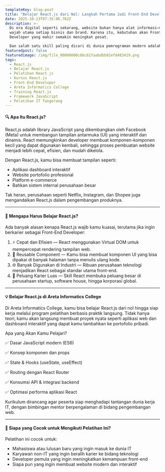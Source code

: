 ```yaml
---
templateKey: blog-post
title: "Belajar React.js dari Nol: Langkah Pertama Jadi Front-End Developer Andal"
date: 2025-10-23T07:35:06.762Z
description: >-
  Di era digital seperti sekarang, website bukan hanya alat informasi—melainkan
  wajah utama setiap bisnis dan brand. Karena itu, kebutuhan akan Front-End
  Developer yang mahir semakin meningkat pesat.

  Dan salah satu skill paling dicari di dunia pemrograman modern adalah React.js.
featuredpost: false
featuredimage: /img/file_00000000c0bc61faabdbb92efd483419.png
tags:
  - React.js
  - Belajar React.js
  - Pelatihan React.js
  - Kursus React.js
  - Front-End Developer
  - Areta Informatics College
  - Training React.js
  - Framework JavaScript
  - Pelatihan IT Tangerang
---
```

#### 🔍 Apa Itu React.js?

React.js adalah library JavaScript yang dikembangkan oleh Facebook (Meta) untuk membangun tampilan antarmuka (UI) yang interaktif dan dinamis.
React memungkinkan developer membuat komponen-komponen kecil yang dapat digunakan kembali, sehingga proses pembuatan website menjadi lebih cepat, efisien, dan mudah dikelola.

Dengan React.js, kamu bisa membuat tampilan seperti:

* Aplikasi dashboard interaktif
* Website portofolio profesional
* Platform e-commerce
* Bahkan sistem internal perusahaan besar

Tak heran, perusahaan seperti Netflix, Instagram, dan Shopee juga mengandalkan React.js dalam pengembangan produknya.

- - -

#### 🚀 Mengapa Harus Belajar React.js?

Ada banyak alasan kenapa React.js wajib kamu kuasai, terutama jika ingin berkarier sebagai Front-End Developer:

1. ⚡ Cepat dan Efisien — React menggunakan Virtual DOM untuk mempercepat rendering tampilan web.
2. 🔁 Reusable Component — Kamu bisa membuat komponen UI yang bisa dipakai di banyak halaman tanpa menulis ulang kode.
3. 🌐 Banyak Digunakan di Industri — Ribuan perusahaan teknologi menjadikan React sebagai standar utama front-end.
4. 💼 Peluang Karier Luas — Skill React membuka peluang besar di perusahaan startup, software house, hingga korporasi global.

- - -

#### 💡 Belajar React.js di Areta Informatics College

Di Areta Informatics College, kamu bisa belajar React.js dari nol hingga siap kerja melalui program pelatihan berbasis praktik langsung.
Tidak hanya teori, kamu akan langsung membuat proyek nyata seperti aplikasi web dan dashboard interaktif yang dapat kamu tambahkan ke portofolio pribadi.

Apa yang Akan Kamu Pelajari?

✅ Dasar JavaScript modern (ES6)

✅ Konsep komponen dan props

✅ State & Hooks (useState, useEffect)

✅ Routing dengan React Router

✅ Konsumsi API & integrasi backend

✅ Optimasi performa aplikasi React

Kurikulum dirancang agar peserta siap menghadapi tantangan dunia kerja IT, dengan bimbingan mentor berpengalaman di bidang pengembangan web.

- - -

#### 🎯 Siapa yang Cocok untuk Mengikuti Pelatihan Ini?

Pelatihan ini cocok untuk:

* Mahasiswa atau lulusan baru yang ingin masuk ke dunia IT
* Karyawan non-IT yang ingin beralih karier ke bidang teknologi
* Developer pemula yang ingin meningkatkan kemampuan front-end
* Siapa pun yang ingin membuat website modern dan interaktif